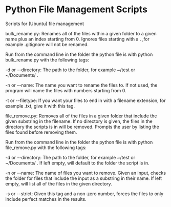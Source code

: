 # Python File Management Scripts
Scripts for (Ubuntu) file management

bulk_rename.py: Renames all of the files within a given folder to a given name plus an index starting from 0. Ignores files starting with a . ,for example .gitignore will not be renamed.

Run from the command line in the folder the python file is with python bulk_rename.py with the following tags:

-d or --directory: The path to the folder, for example ~/test or ~/Documents/ . 

-n or --name: The name you want to rename the files to. If not used, the program will name the files with numbers starting from 0.

-t or --filetype: If you want your files to end in with a filename extension, for example .txt, give it with this tag.


file_remove.py: Removes all of the files in a given folder that include the given substring in the filename. If no directory is given, the files in the directory the scripts is in will be removed. Prompts the user by listing the files found before removing them.

Run from the command line in the folder the python file is with python file_remove.py with the following tags:

-d or --directory: The path to the folder, for example ~/test or ~/Documents/ . If left empty, will default to the folder the script is in.

-n or --name: The name of files you want to remove. Given an input, checks the folder for files that include the input as a substring in their name. If left empty, will list all of the files in the given directory.

-s or --strict: Given this tag and a non-zero number, forces the files to only include perfect matches in the results.